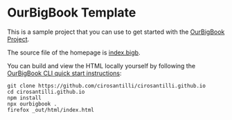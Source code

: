 # OurBigBook Template

This is a sample project that you can use to get started with the [OurBigBook Project](https://docs.ourbigbook.com).

The source file of the homepage is [index.bigb](index.bigb).

You can build and view the HTML locally yourself by following the [OurBigBook CLI quick start instructions](https://docs.ourbigbook.com/#ourbigbook-cli-quick-start):

```
git clone https://github.com/cirosantilli/cirosantilli.github.io
cd cirosantilli.github.io
npm install
npx ourbigbook .
firefox _out/html/index.html
```
